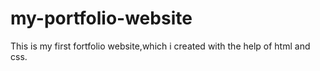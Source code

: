 # my-portfolio-website
 This is my first fortfolio website,which i created with the help of html and css.
